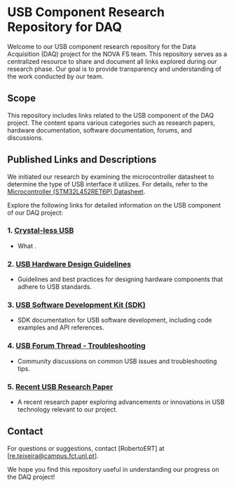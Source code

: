 # USB Component Research Repository for DAQ

Welcome to our USB component research repository for the Data Acquisition (DAQ) project for the NOVA FS team. 
This repository serves as a centralized resource to share and document all links explored during our research phase. 
Our goal is to provide transparency and understanding of the work conducted by our team.

## Scope

This repository includes links related to the USB component of the DAQ project. 
The content spans various categories such as research papers, hardware documentation, software documentation, forums, and discussions.

## Published Links and Descriptions

We initiated our research by examining the microcontroller datasheet to determine the type of USB interface it utilizes. 
For details, refer to the [Microcontroller (STM32L452RET6P) Datasheet](https://www.st.com/content/ccc/resource/technical/document/datasheet/group3/fc/c2/8d/b7/99/d8/42/9e/DM00340549/files/DM00340549.pdf/jcr:content/translations/en.DM00340549.pdf).

Explore the following links for detailed information on the USB component of our DAQ project:

### 1. [Crystal-less USB](https://www.nxp.com/company/blog/crystal-clear-benefits-of-crystal-less-usb-mcus:BL-CRYSTAL-CLEAR-BENEFITS-USB-MCUS)
   - What .

### 2. [USB Hardware Design Guidelines](link_to_hardware_guidelines)
   - Guidelines and best practices for designing hardware components that adhere to USB standards.

### 3. [USB Software Development Kit (SDK)](link_to_usb_sdk)
   - SDK documentation for USB software development, including code examples and API references.

### 4. [USB Forum Thread - Troubleshooting](link_to_usb_forum_troubleshoot)
   - Community discussions on common USB issues and troubleshooting tips.

### 5. [Recent USB Research Paper](link_to_recent_usb_paper)
   - A recent research paper exploring advancements or innovations in USB technology relevant to our project.


## Contact

For questions or suggestions, contact [RobertoERT] at [re.teixeira@campus.fct.unl.pt].

We hope you find this repository useful in understanding our progress on the DAQ project!
